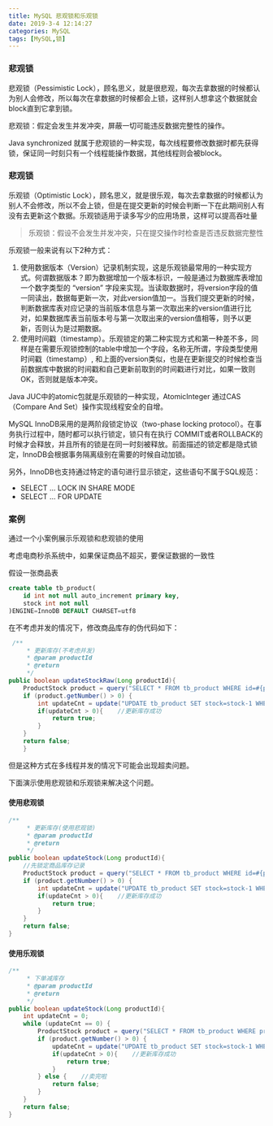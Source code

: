 ```yaml
---
title: MySQL 悲观锁和乐观锁
date: 2019-3-4 12:14:27
categories: MySQL
tags: [MySQL,锁]
---
```


###  悲观锁

悲观锁（Pessimistic Lock），顾名思义，就是很悲观，每次去拿数据的时候都认为别人会修改，所以每次在拿数据的时候都会上锁，这样别人想拿这个数据就会block直到它拿到锁。

悲观锁：假定会发生并发冲突，屏蔽一切可能违反数据完整性的操作。

Java synchronized 就属于悲观锁的一种实现，每次线程要修改数据时都先获得锁，保证同一时刻只有一个线程能操作数据，其他线程则会被block。

<!--more-->

### 悲观锁

乐观锁（Optimistic Lock），顾名思义，就是很乐观，每次去拿数据的时候都认为别人不会修改，所以不会上锁，但是在提交更新的时候会判断一下在此期间别人有没有去更新这个数据。乐观锁适用于读多写少的应用场景，这样可以提高吞吐量 

>  乐观锁：假设不会发生并发冲突，只在提交操作时检查是否违反数据完整性 

 乐观锁一般来说有以下2种方式：

1. 使用数据版本（Version）记录机制实现，这是乐观锁最常用的一种实现方式。何谓数据版本？即为数据增加一个版本标识，一般是通过为数据库表增加一个数字类型的 “version” 字段来实现。当读取数据时，将version字段的值一同读出，数据每更新一次，对此version值加一。当我们提交更新的时候，判断数据库表对应记录的当前版本信息与第一次取出来的version值进行比对，如果数据库表当前版本号与第一次取出来的version值相等，则予以更新，否则认为是过期数据。
2. 使用时间戳（timestamp）。乐观锁定的第二种实现方式和第一种差不多，同样是在需要乐观锁控制的table中增加一个字段，名称无所谓，字段类型使用时间戳（timestamp）, 和上面的version类似，也是在更新提交的时候检查当前数据库中数据的时间戳和自己更新前取到的时间戳进行对比，如果一致则OK，否则就是版本冲突。

Java JUC中的atomic包就是乐观锁的一种实现，AtomicInteger 通过CAS（Compare And Set）操作实现线程安全的自增。

 MySQL InnoDB采用的是两阶段锁定协议（two-phase locking protocol）。在事务执行过程中，随时都可以执行锁定，锁只有在执行 COMMIT或者ROLLBACK的时候才会释放，并且所有的锁是在同一时刻被释放。前面描述的锁定都是隐式锁定，InnoDB会根据事务隔离级别在需要的时候自动加锁。

另外，InnoDB也支持通过特定的语句进行显示锁定，这些语句不属于SQL规范：

- SELECT ... LOCK IN SHARE MODE
- SELECT ... FOR UPDATE

 

### 案例

通过一个小案例展示乐观锁和悲观锁的使用

考虑电商秒杀系统中，如果保证商品不超买，要保证数据的一致性

假设一张商品表

```sql
create table tb_product(
	id int not null auto_increment primary key,
    stock int not null 
)ENGINE=InnoDB DEFAULT CHARSET=utf8
```

 在不考虑并发的情况下，修改商品库存的伪代码如下：

```java
 /**
     * 更新库存(不考虑并发)
     * @param productId
     * @return
     */
public boolean updateStockRaw(Long productId){
    ProductStock product = query("SELECT * FROM tb_product WHERE id=#{productId}", productId);
    if (product.getNumber() > 0) {
        int updateCnt = update("UPDATE tb_product SET stock=stock-1 WHERE id=#{productId}", productId);
        if(updateCnt > 0){    //更新库存成功
            return true;
        }
    }
    return false;
    }
```

但是这种方式在多线程并发的情况下可能会出现超卖问题。

下面演示使用悲观锁和乐观锁来解决这个问题。

#### 使用悲观锁

```java
/**
     * 更新库存(使用悲观锁)
     * @param productId
     * @return
     */
public boolean updateStock(Long productId){
    //先锁定商品库存记录
    ProductStock product = query("SELECT * FROM tb_product WHERE id=#{productId} FOR UPDATE", productId);
    if (product.getNumber() > 0) {
        int updateCnt = update("UPDATE tb_product SET stock=stock-1 WHERE id=#{productId}", productId);
        if(updateCnt > 0){    //更新库存成功
            return true;
        }
    }
    return false;
}
```



 #### 使用乐观锁

```java
/**
     * 下单减库存
     * @param productId
     * @return
     */
public boolean updateStock(Long productId){
    int updateCnt = 0;
    while (updateCnt == 0) {
        ProductStock product = query("SELECT * FROM tb_product WHERE product_id=#{productId}", productId);
        if (product.getNumber() > 0) {
            updateCnt = update("UPDATE tb_product SET stock=stock-1 WHERE product_id=#{productId} AND number=#{number}", productId, product.getNumber());
            if(updateCnt > 0){    //更新库存成功
                return true;
            }
        } else {    //卖完啦
            return false;
        }
    }
    return false;
}
```



 

 

 

 

 

 

 

 

 